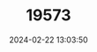 ---
title: "19573"
category: "Rhinolophus thomasi"
draft: false
date: 2024-02-22 13:03:50
languages:
  English: ["Thomas's Horseshoe Bat"]
---
